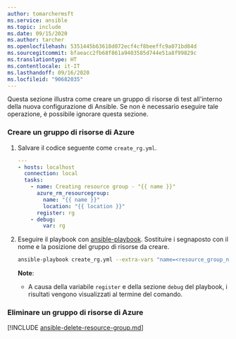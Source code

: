 ```yaml
---
author: tomarchermsft
ms.service: ansible
ms.topic: include
ms.date: 09/15/2020
ms.author: tarcher
ms.openlocfilehash: 5351445b63618d072ecf4cf8beeffc9a071bd84d
ms.sourcegitcommit: bfaeacc2fb68f861a9403585d744e51a8f99829c
ms.translationtype: HT
ms.contentlocale: it-IT
ms.lasthandoff: 09/16/2020
ms.locfileid: "90682035"
---
```

Questa sezione illustra come creare un gruppo di risorse di test all'interno della nuova configurazione di Ansible. Se non è necessario eseguire tale operazione, è possibile ignorare questa sezione.

### <a name="create-an-azure-resource-group"></a>Creare un gruppo di risorse di Azure

1. Salvare il codice seguente come `create_rg.yml`.

    ```yaml
    ---
    - hosts: localhost
      connection: local
      tasks:
        - name: Creating resource group - "{{ name }}"
          azure_rm_resourcegroup:
            name: "{{ name }}"
            location: "{{ location }}"
          register: rg
        - debug:
            var: rg
    ```

1. Eseguire il playbook con [ansible-playbook](https://docs.ansible.com/ansible/latest/cli/ansible-playbook.html). Sostituire i segnaposto con il nome e la posizione del gruppo di risorse da creare.

    ```bash
    ansible-playbook create_rg.yml --extra-vars "name=<resource_group_name> location=<resource_group_location>"
    ```

    **Note**:

    - A causa della variabile `register` e della sezione `debug` del playbook, i risultati vengono visualizzati al termine del comando.

### <a name="delete-an-azure-resource-group"></a>Eliminare un gruppo di risorse di Azure

[!INCLUDE [ansible-delete-resource-group.md](ansible-delete-resource-group.md)]
